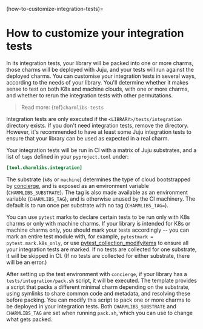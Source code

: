 (how-to-customize-integration-tests)=
# How to customize your integration tests

In its integration tests, your library will be packed into one or more charms, those charms will be deployed with Juju, and your tests will run against the deployed charms.
You can customise your integration tests in several ways, according to the needs of your library.
You'll determine whether it makes sense to test on both K8s and machine clouds, with one or more charms, and whether to rerun the integration tests with other permutations.

> Read more: {ref}`charmlibs-tests`

Integration tests are only executed if the `<LIBRARY>/tests/integration` directory exists.
If you don't need integration tests, remove the directory.
However, it's recommended to have at least some Juju integration tests to ensure that your library can be used as expected in a real charm.

Your integration tests will be run in CI with a matrix of Juju substrates, and a list of `tags` defined in your `pyproject.toml` under:
```toml
[tool.charmlibs.integration]
```
The substrate (`k8s` or `machine`) determines the type of cloud bootstrapped by [concierge](https://github.com/canonical/concierge), and is exposed as an environment variable (`CHARMLIBS_SUBSTRATE`).
The tag is also made available as an environment variable (`CHARMLIBS_TAG`), and is otherwise unused by the CI machinery.
The default is to run once per substrate with no tag (`CHARMLIBS_TAG=`).

You can use `pytest` marks to declare certain tests to be run only with K8s charms or only with machine charms.
If your library is intended for K8s or machine charms only, you should mark your tests accordingly -- you can mark an entire test module with, for example, `pytestmark = pytest.mark.k8s_only`, or use [pytest_collection_modifyitems](https://docs.pytest.org/en/latest/reference/reference.html#pytest.hookspec.pytest_collection_modifyitems) to ensure all your integration tests are marked.
If no tests are collected for one substrate, it will be skipped in CI.
(If no tests are collected for either substrate, there will be an error.)

After setting up the test environment with `concierge`, if your library has a `tests/integration/pack.sh` script, it will be executed. The template provides a script that packs a different minimal charm depending on the substrate, using symlinks to share common code and metadata, and resolving these before packing. You can modify this script to pack one or more charms to be deployed in your integration tests. Both `CHARMLIBS_SUBSTRATE` and `CHARMLIBS_TAG` are set when running `pack.sh`, which you can use to change what gets packed.
